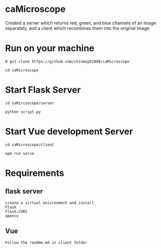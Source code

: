 # caMicroscope
Created a server which returns red, green, and blue channels of an image separately, and a client which recombines them into the original image.


# Run on your machine
```
# git clone https://github.com/chinmay81098/caMicroscope
```
```
cd caMicroscope
```
# Start Flask Server

```
cd caMircoscope/server
```
```
python script.py
```

# Start Vue development Server

```
cd caMicroscope/client
```
```
npm run serve
```

# Requirements

## flask server

```
create a virtual enivronment and install
Flask
Flask-CORS
opencv

```
## Vue

```
Follow the readme.md in client folder
```


